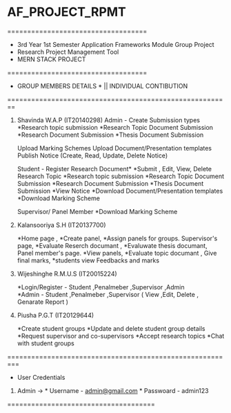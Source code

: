 # AF_PROJECT_RPMT
===================================

* 3rd Year 1st Semester Application Frameworks Module Group Project 
* Research Project Management Tool 
* MERN STACK PROJECT 

===================================

* GROUP MEMBERS DETAILS * || INDIVIDUAL CONTIBUTION

========================================================

1. Shavinda W.A.P (IT20140298) 
      Admin - Create Submission types 
                  *Research topic submission
                  *Research Topic Document Submission
                  *Research Document Submission
                  *Thesis Document Submission
                  
      Upload Marking Schemes
      Upload Document/Presentation templates
      Publish Notice (Create, Read, Update, Delete Notice)
               
      Student - Register Research Document*
                  *Submit , Edit, View, Delete Research Topic
                  *Research topic submission
                  *Research Topic Document Submission
                  *Research Document Submission
                  *Thesis Document Submission
                  *View Notice
                  *Download Document/Presentation templates
                  *Download Marking Scheme
                  
      Supervisor/ Panel Member
                  *Download Marking Scheme
                           
      
3. Kalansooriya S.H (IT20137700)

      *Home page , 
      *Create panel, 
      *Assign panels for groups. Supervisor's page,
      *Evaluate Reserch documant ,
      *Evaluwate thesis documant, Panel member's page.
      *View panels, 
      *Evaluate topic documant , Give final marks, 
      *students view Feedbacks and marks
        
4. Wijeshinghe R.M.U.S (IT20015224) 
  
      *Login/Register - Student ,Penalmeber ,Supervisor ,Admin  
      *Admin - Student ,Penalmeber ,Supervisor ( View ,Edit, Delete , Genarate Report )     

4. Piusha P.G.T (IT20129644)
      
      *Create student groups
      *Update and delete student group details
      *Request supervisor and co-supervisors
      *Accept research topics
      *Chat with student groups 

=========================================================

* User Credentials

1. Admin -> 
       * Username - admin@gmail.com 
       * Passwoard - admin123

=====================================
